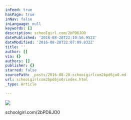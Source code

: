 ```yaml
---
inFeed: true
hasPage: true
inNav: false
inLanguage: null
keywords: []
description: schooIgirl.com/2bPD6JO0
datePublished: '2016-08-28T22:10:56.952Z'
dateModified: '2016-08-28T22:07:09.832Z'
title: ''
author: []
via: {}
authors: []
publisher: {}
starred: false
sourcePath: _posts/2016-08-28-schooigirlcom2bpd6jo0.md
url: schooigirlcom2bpd6jo0/index.html
_type: Article

---
```

![](https://the-grid-user-content.s3-us-west-2.amazonaws.com/5c1f568a-aac7-4b0e-b6b0-1bbdcbce744c.jpg)

schooIgirl.com/2bPD6JO0